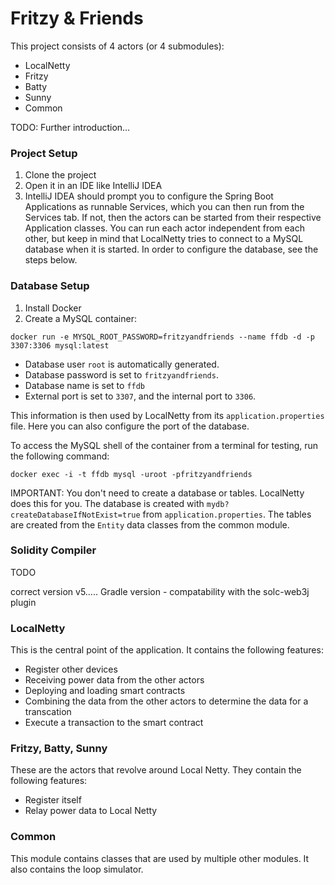 # Fritzy & Friends
This project consists of 4 actors (or 4 submodules):
- LocalNetty
- Fritzy
- Batty
- Sunny
- Common

TODO: Further introduction...

### Project Setup
1. Clone the project
2. Open it in an IDE like IntelliJ IDEA
3. IntelliJ IDEA should prompt you to configure the Spring Boot Applications as runnable Services, which you can then run from the Services tab. If not, then the actors can be started from their respective Application classes. You can run each actor independent from each other, but keep in mind that LocalNetty tries to connect to a MySQL database when it is started. In order to configure the database, see the steps below.

### Database Setup
1. Install Docker
2. Create a MySQL container:
```
docker run -e MYSQL_ROOT_PASSWORD=fritzyandfriends --name ffdb -d -p 3307:3306 mysql:latest
```
- Database user `root` is automatically generated.
- Database password is set to `fritzyandfriends`.
- Database name is set to `ffdb`
- External port is set to `3307`, and the internal port to `3306`.

This information is then used by LocalNetty from its `application.properties` file. Here you can also configure the port of the database.

To access the MySQL shell of the container from a terminal for testing, run the following command:
```
docker exec -i -t ffdb mysql -uroot -pfritzyandfriends
```
IMPORTANT: You don't need to create a database or tables. LocalNetty does this for you.
The database is created with `mydb?createDatabaseIfNotExist=true` from `application.properties`.
The tables are created from the `Entity` data classes from the common module.

### Solidity Compiler
TODO

correct version v5.....
Gradle version - compatability with the solc-web3j plugin



### LocalNetty
This is the central point of the application. It contains the following features:
- Register other devices
- Receiving power data from the other actors
- Deploying and loading smart contracts
- Combining the data from the other actors to determine the data for a transcation
- Execute a transaction to the smart contract

### Fritzy, Batty, Sunny
These are the actors that revolve around Local Netty. They contain the following features:
- Register itself
- Relay power data to Local Netty

### Common
This module contains classes that are used by multiple other modules. It also contains the loop simulator.
